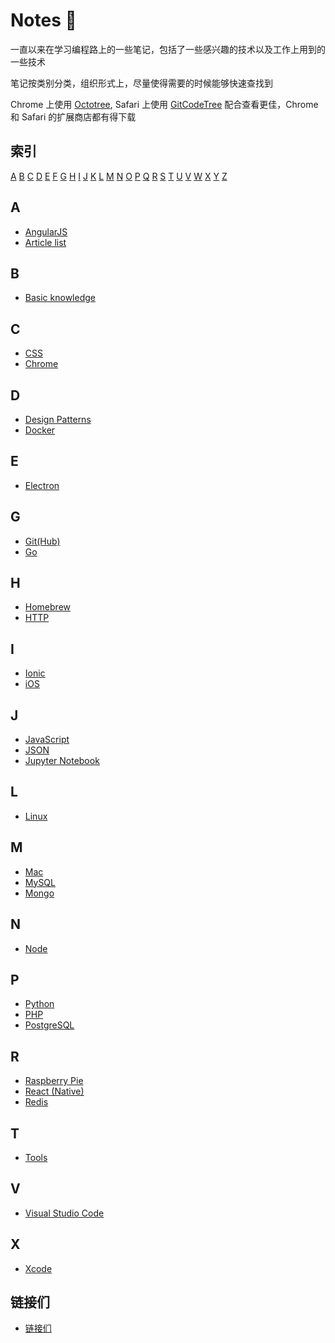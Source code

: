 # Notes 📒

一直以来在学习编程路上的一些笔记，包括了一些感兴趣的技术以及工作上用到的一些技术

笔记按类别分类，组织形式上，尽量使得需要的时候能够快速查找到

Chrome 上使用 [Octotree](https://chrome.google.com/webstore/detail/octotree/bkhaagjahfmjljalopjnoealnfndnagc?hl=en-US), Safari 上使用 [GitCodeTree](https://safari-extensions.apple.com/details/?id=com.buunguyen.gitcodetree-M3VJH5E8GQ) 配合查看更佳，Chrome 和 Safari 的扩展商店都有得下载

## 索引

[A](#a)  [B](#b)  [C](#c)  [D](#d)  [E](#e)  [F](#f)  [G](#g)  [H](#h)  [I](#i)  [J](#j)  [K](#k)  [L](#l)  [M](#m)  [N](#n)  [O](#o)  [P](#p)  [Q](#q)  [R](#r)  [S](#s)  [T](#t)  [U](#u)  [V](#v)  [W](#w)  [X](#x)  [Y](#y)  [Z](#z)

## A

- [AngularJS](https://github.com/Monsoir/Notes/blob/master/AngularJS/Best%20Practice.md)
- [Article list](./Articles/Index.md)

## B

- [Basic knowledge](./Basic%20knowledge/Index.md)

## C

- [CSS](./CSS/css-mark.md)
- [Chrome](./Chrome/Index.md)

## D

- [Design Patterns](./Design%20Patterns/index.md)
- [Docker](./Docker/Docker%20base%20usages.md)


## E

- [Electron](./Electron/Index.md)

## G

- [Git(Hub)](./Git(Hub)/index.md)
- [Go](./Go/index.md)

## H

- [Homebrew](./Homebrew/Index.md)
- [HTTP](./HTTP/Index.md)

## I

- [Ionic](./ionic/index.md)
- [iOS](./iOS/index.md)

## J

- [JavaScript](./JavaScript/Index.md)
- [JSON](./JSON/JSON.md)
- [Jupyter Notebook](./Jupyter/index.md)

## L

- [Linux](./Linux/index.md)

## M

- [Mac](./Mac/index.md)
- [MySQL](./MySQL/Index.md)
- [Mongo](./Mongo/index.md)

## N

- [Node](./Node/index.md)

## P

- [Python](./Python/index.md)
- [PHP](./PHP/index.md)
- [PostgreSQL](./PostgreSQL/index.md)

## R

- [Raspberry Pie](./RaspberryPie/index.md)
- [React (Native)](./React/Index.md)
- [Redis](./Redis/index.md)

## T

- [Tools](./Tools/Index.md)

## V

- [Visual Studio Code](./Visual%20Studio%20Code/Index.md)

## X

- [Xcode](./Xcode/Xcode.md)

## 链接们

- [链接们](./Links/index.md)









